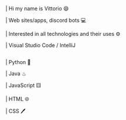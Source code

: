 |   Hi my name is Vittorio 😄



|   Web sites/apps, discord bots 💻



|   Interested in all technologies and their uses ⚙



|   Visual Studio Code / IntelliJ

##

|   Python 🐍

|   Java ♨

|   JavaScript 🟨

|   HTML 🌐

|   CSS 🖊️
#
